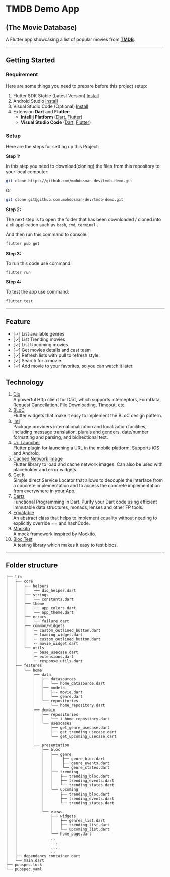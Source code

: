 # TMDB Demo App

## (The Movie Database)

A Flutter app showcasing a list of popular movies from [**TMDB**](https://www.themoviedb.org/).

---

## Getting Started

### Requirement

Here are some things you need to prepare before this project setup:

1. Flutter SDK Stable (Latest Version) [Install](https://flutter.dev/docs/get-started/install)
2. Android Studio [Install](https://developer.android.com/studio)
3. Visual Studio Code (Optional) [Install](https://code.visualstudio.com/)
4. Extension **Dart** and **Flutter**:
   - **Intellij Platform** ([Dart](https://plugins.jetbrains.com/plugin/6351-dart), [Flutter](https://plugins.jetbrains.com/plugin/9212-flutter))
   - **Visual Studio Code** ([Dart](https://marketplace.visualstudio.com/items?itemName=Dart-Code.dart-code), [Flutter](https://marketplace.visualstudio.com/items?itemName=Dart-Code.flutter))

### Setup

Here are the steps for setting up this Project:

**Step 1:**

In this step you need to download(cloning) the files from this repository to your local computer:

```bash
git clone https://github.com/mohdosman-dev/tmdb-demo.git
```

Or

```bash
git clone git@github.com:mohdosman-dev/tmdb-demo.git
```

**Step 2:**

The next step is to open the folder that has been downloaded / cloned into a cli application such as `bash`, `cmd`, `terminal` .

And then run this command to console:

```bash
flutter pub get
```

**Step 3:**

To run this code use command:

```bash
flutter run
```

**Step 4:**

To test the app use command:

```bash
flutter test
```

---

## Feature

- [✓] List available genres
- [✓] List Trending movies
- [✓] List Upcoming movies
- [✓] Get movies details and cast team
- [✓] Refresh lists with pull to refresh style.
- [✓] Search for a movie.
- [✓] Add movie to your favorites, so you can watch it later.

## Technology

1. [Dio](https://pub.dev/packages/dio)<br />
   A powerful Http client for Dart, which supports interceptors, FormData, Request Cancellation, File Downloading, Timeout, etc.
2. [BLoC](https://pub.dev/packages/bloc)<br />
   Flutter widgets that make it easy to implement the BLoC design pattern.
3. [Intl](https://pub.dev/packages/intl)<br />
   Package providers internationalization and localization facilities, including message translation, plurals and genders, date/number formatting and parsing, and bidirectional text.
4. [Url Launcher](https://pub.dev/packages/url_launcher)<br />
   Flutter plugin for launching a URL in the mobile platform. Supports iOS and Android.
5. [Cached Network Image](https://pub.dev/packages/cached_network_image)<br />
   Flutter library to load and cache network images. Can also be used with placeholder and error widgets.
6. [Get It](https://pub.dev/packages/git_it)<br />
   Simple direct Service Locator that allows to decouple the interface from a concrete implementation and to access the concrete implementation from everywhere in your App.
7. [Dartz](https://pub.dev/packages/dartz)<br />
   Functional Programming in Dart. Purify your Dart code using efficient immutable data structures, monads, lenses and other FP tools.
8. [Equatable](https://pub.dev/packages/equatable)<br />
   An abstract class that helps to implement equality without needing to explicitly override == and hashCode.
9. [Mockito](https://pub.dev/packages/mockito)<br />
   A mock framework inspired by Mockito.
10. [Bloc Test](https://pub.dev/packages/bloc_test)<br />
    A testing library which makes it easy to test blocs.

---

## Folder structure

```
├── lib
│   ├── core
│   │   ├── helpers
│   │   │   └── dio_helper.dart
│   │   ├── strings
│   │   │   └── constants.dart
│   │   ├── theme
│   │   │   ├── app_colors.dart
│   │   │   └── app_theme.dart
│   │   ├── errors
│   │   │   └── failure.dart
│   │   ├── common/widgets
│   │   │   ├─ custom_outlined_button.dart
│   │   │   ├─ loading_widget.dart
│   │   │   ├─ custom_outlined_button.dart
│   │   │   └- movie_widget.dart
│   │   └── utils
│   │       ├─ base_usecase.dart
│   │       ├─ extensions.dart
│   │       └─ response_utils.dart
│   ├── features
│   │   └── home
│   │       ├── data
│   │       │   ├── datasources
│   │       │   │   └── home_datasource.dart
│   │       │   ├── models
│   │       │   │   ├─- movie.dart
│   │       │   │   └── genre.dart
│   │       │   └── repositories
│   │       │       └── home_repository.dart
│   │       ├── domain
│   │       │   ├── repositories
│   │       │   │   └── i_home_repository.dart
│   │       │   └── usescases
│   │       │       ├── get_genre_usecase.dart
│   │       │       ├── get_trending_usecase.dart
│   │       │       └── get_upcoming_usecase.dart
│   │       │
│   │       └── presentation
│   │           ├── bloc
│   │           │   ├── genre
│   │           │   │    ├── genre_bloc.dart
│   │           │   │    ├── genre_events.dart
│   │           │   │    └── genre_states.dart
│   │           │   ├── trending
│   │           │   │   ├── trending_bloc.dart
│   │           │   │   ├── trending_events.dart
│   │           │   │   └── trending_states.dart
│   │           │   └── upcoming
│   │           │       ├── trending_bloc.dart
│   │           │       ├── trending_events.dart
│   │           │       └── trending_states.dart
│   │           │
│   │           └── views
│   │               ├── widgets
│   │               │   ├── genres_list.dart
│   │               │   ├── trending_list.dart
│   │               │   └── upcoming_list.dart
│   │               └── home_page.dart
│   │               ..
│   │               ...
│   │               ....
│   │               ..
│   │── dependancy_container.dart
│   └── main.dart
├── pubspec.lock
└── pubspec.yaml
```

